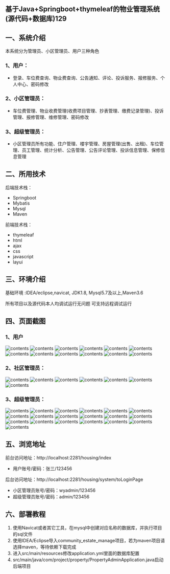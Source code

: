 ## 基于Java+Springboot+thymeleaf的物业管理系统(源代码+数据库)129

## 一、系统介绍
本系统分为管理员、小区管理员、用户三种角色

### 1、用户：
- 登录、车位费查询、物业费查询、公告通知、评论、投诉服务、报修服务、个人中心、密码修改
### 2、小区管理员：
- 车位费管理、物业收费管理(收费项目管理、抄表管理、缴费记录管理)、投诉管理、报修管理、维修管理、密码修改
### 3、超级管理员：
- 小区管理员所有功能、住户管理、楼宇管理、房屋管理(出售、出租)、车位管理、员工管理、统计分析、公告管理、公告评论管理、投诉信息管理、保修信息管理

## 二、所用技术

后端技术栈：

- Springboot
- Mybatis
- Mysql
- Maven

前端技术栈：

- thymeleaf 
- html
- ajax 
- css
- javascript
- layui

## 三、环境介绍

基础环境 :IDEA/eclipse,navicat, JDK1.8, Mysql5.7及以上,Maven3.6

所有项目以及源代码本人均调试运行无问题 可支持远程调试运行

## 四、页面截图
### 1、用户
![contents](./picture/picture1.png)
![contents](./picture/picture2.png)
![contents](./picture/picture0.png)
![contents](./picture/picture3.png)
![contents](./picture/picture4.png)
![contents](./picture/picture5.png)
![contents](./picture/picture6.png)
![contents](./picture/picture7.png)
![contents](./picture/picture8.png)
![contents](./picture/picture9.png)
![contents](./picture/picture10.png)
![contents](./picture/picture11.png)

### 2、社区管理员：
![contents](./picture/picture13.png)
![contents](./picture/picture14.png)
![contents](./picture/picture15.png)
![contents](./picture/picture16.png)
![contents](./picture/picture17.png)
![contents](./picture/picture18.png)
![contents](./picture/picture19.png)

### 3、超级管理员：
![contents](./picture/picture20.png)
![contents](./picture/picture21.png)
![contents](./picture/picture22.png)
![contents](./picture/picture23.png)
![contents](./picture/picture24.png)
![contents](./picture/picture25.png)
![contents](./picture/picture26.png)
![contents](./picture/picture27.png)
![contents](./picture/picture28.png)
![contents](./picture/picture29.png)
![contents](./picture/picture30.png)
![contents](./picture/picture31.png)
![contents](./picture/picture32.png)
![contents](./picture/picture33.png)
![contents](./picture/picture34.png)
![contents](./picture/picture35.png)
![contents](./picture/picture36.png)
![contents](./picture/picture37.png)
![contents](./picture/picture38.png)

## 五、浏览地址

前台访问地址：http://localhost:2281/housing/index
- 用户账号/密码：张三/123456

后台访问地址：http://localhost:2281/housing/system/toLoginPage
- 小区管理员账号/密码：wyadmin/123456
- 超级管理员账号/密码：admin/123456

## 六、部署教程
1. 使用Navicat或者其它工具，在mysql中创建对应名称的数据库，并执行项目的sql文件
2. 使用IDEA/Eclipse导入community_estate_manage项目，若为maven项目请选择maven，等待依赖下载完成
3. 进入src/main/resources修改application.yml里面的数据库配置
4. src/main/java/com/project/property/PropertyAdminApplication.java启动后端项目

